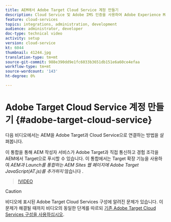 ```yaml
---
title: AEM에서 Adobe Target Cloud Service 계정 만들기
description: Cloud Service 및 Adobe IMS 인증을 사용하여 Adobe Experience Manager을 Adobe Target과 Cloud Service으로 통합할 수 있습니다.
feature: cloud-services
topics: integrations, administration, development
audience: administrator, developer
doc-type: technical video
activity: setup
version: cloud-service
kt: 6044
thumbnail: 41244.jpg
translation-type: tm+mt
source-git-commit: 988e390dd9e1fc6033b3651db151e6a60ce4efaa
workflow-type: tm+mt
source-wordcount: '143'
ht-degree: 0%

---
```



# Adobe Target Cloud Service 계정 만들기 {#adobe-target-cloud-service}

다음 비디오에서는 AEM을 Adobe Target과 Cloud Service으로 연결하는 방법을 살펴봅니다.

이 통합을 통해 AEM 작성자 서비스가 Adobe Target과 직접 통신하고 경험 조각을 AEM에서 Target으로 푸시할 수 있습니다.  이 통합에서는 Target 확장 기능을 사용하여 *AEM과 Launch를 통합하는 AEM Sites 웹 페이지에 Adobe Target JavaScript(AT.js)를 추가하지* 않습니다 [](../experience-platform-launch/connect-aem-launch-adobe-io.md).

>[!VIDEO](https://video.tv.adobe.com/v/41244?quality=12&learn=on)

>[!CAUTION]
>
>비디오에 표시된 Adobe Target Cloud Services 구성에 알려진 문제가 있습니다. 이 문제가 해결될 때까지 비디오의 동일한 단계를 따르되 [기존 Adobe Target Cloud Services 구성을 사용하십시오](https://docs.adobe.com/content/help/en/experience-manager-learn/aem-target-tutorial/aem-target-implementation/using-aem-cloud-services.html).


